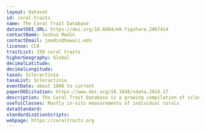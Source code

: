 ```yaml
---
layout: dataset
id: coral-traits
name: The Coral Trait Database
datasetDOI_URL: https://doi.org/10.6084/m9.figshare.2067414
contactName: Joshua Madin
contactEmail: jmadin@hawaii.edu
license: CC0
traitList: 150 coral traits
higherGeography: Global
decimalLatitude:
decimalLongitude:
taxon: Scleractinia
taxaList: Scleractinia
eventDate: about 1800 to current
paperDOIcitation: https://www.doi.org/10.1038/sdata.2016.17
description: The Coral Trait Database is a growing compilation of scleractinian coral life history trait, phylogenetic and biogeographic data. As of today, there are 68494 coral observations with 106462 trait entries of 158 traits for 1548 coral species in the database. Most of these entries are for shallow-water, reef-building species.
usefulClasses: Mostly in-situ measurements of individual corals
dataStandard: 
standardizationScripts: 
webpage: https://coraltraits.org
---
```

